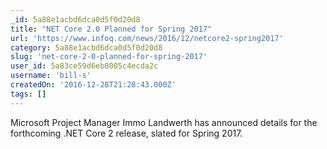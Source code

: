 ```yaml
---
_id: 5a88e1acbd6dca0d5f0d20d8
title: "NET Core 2.0 Planned for Spring 2017"
url: 'https://www.infoq.com/news/2016/12/netcore2-spring2017'
category: 5a88e1acbd6dca0d5f0d20d8
slug: 'net-core-2-0-planned-for-spring-2017'
user_id: 5a83ce59d6eb0005c4ecda2c
username: 'bill-s'
createdOn: '2016-12-28T21:28:43.000Z'
tags: []
---
```


Microsoft Project Manager Immo Landwerth has announced details for the forthcoming .NET Core 2 release, slated for Spring 2017. 
